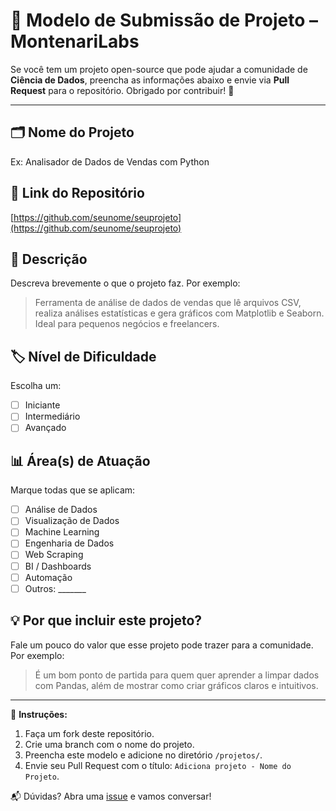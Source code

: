 
# 🧩 Modelo de Submissão de Projeto – MontenariLabs

Se você tem um projeto open-source que pode ajudar a comunidade de **Ciência de Dados**, preencha as informações abaixo e envie via **Pull Request** para o repositório. Obrigado por contribuir! 🚀

---

## 🗂 Nome do Projeto

Ex: Analisador de Dados de Vendas com Python

## 🔗 Link do Repositório

[https://github.com/seunome/seuprojeto](https://github.com/seunome/seuprojeto)

## 🧠 Descrição

Descreva brevemente o que o projeto faz. Por exemplo:

> Ferramenta de análise de dados de vendas que lê arquivos CSV, realiza análises estatísticas e gera gráficos com Matplotlib e Seaborn. Ideal para pequenos negócios e freelancers.

## 🏷 Nível de Dificuldade

Escolha um:

- [ ] Iniciante
- [ ] Intermediário
- [ ] Avançado

## 📊 Área(s) de Atuação

Marque todas que se aplicam:

- [ ] Análise de Dados
- [ ] Visualização de Dados
- [ ] Machine Learning
- [ ] Engenharia de Dados
- [ ] Web Scraping
- [ ] BI / Dashboards
- [ ] Automação
- [ ] Outros: _______

## 💡 Por que incluir este projeto?

Fale um pouco do valor que esse projeto pode trazer para a comunidade. Por exemplo:

> É um bom ponto de partida para quem quer aprender a limpar dados com Pandas, além de mostrar como criar gráficos claros e intuitivos.

---

📌 **Instruções:**
1. Faça um fork deste repositório.
2. Crie uma branch com o nome do projeto.
3. Preencha este modelo e adicione no diretório `/projetos/`.
4. Envie seu Pull Request com o título: `Adiciona projeto - Nome do Projeto`.

📬 Dúvidas? Abra uma [issue](https://github.com/GreisonMontenari/MontenariLabs/issues) e vamos conversar!
